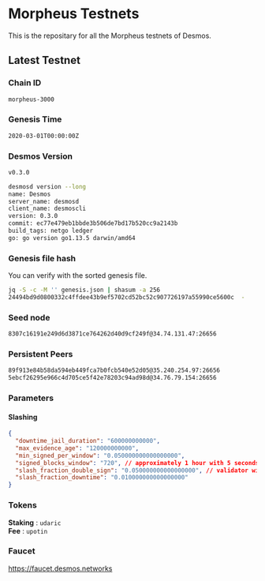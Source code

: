 # Morpheus Testnets

This is the repositary for all the Morpheus testnets of Desmos.

## Latest Testnet

### Chain ID

```sh
morpheus-3000
```

### Genesis Time

```sh
2020-03-01T00:00:00Z
```

### Desmos Version

```sh
v0.3.0
```

```sh
desmosd version --long
name: Desmos
server_name: desmosd
client_name: desmoscli
version: 0.3.0
commit: ec77e479eb1bbde3b506de7bd17b520cc9a2143b
build_tags: netgo ledger
go: go version go1.13.5 darwin/amd64
```

### Genesis file hash

You can verify with the sorted genesis file.

```sh
jq -S -c -M '' genesis.json | shasum -a 256
24494bd9d0800332c4ffdee43b9ef5702cd52bc52c907726197a55990ce5600c  -
```

### Seed node

```sh
8307c16191e249d6d3871ce764262d40d9cf249f@34.74.131.47:26656
```

### Persistent Peers

```sh
89f913e84b58da594eb449fca7b0fcb540e52d05@35.240.254.97:26656
5ebcf26295e966c4d705ce5f42e78203c94ad98d@34.76.79.154:26656
```

### Parameters

#### Slashing

```json
{
  "downtime_jail_duration": "600000000000",
  "max_evidence_age": "120000000000",
  "min_signed_per_window": "0.050000000000000000",
  "signed_blocks_window": "720", // approximately 1 hour with 5 seconds block
  "slash_fraction_double_sign": "0.050000000000000000", // validator will be jailed for downtime if missing 684 blocks in 1 hour
  "slash_fraction_downtime": "0.010000000000000000"
}
```

### Tokens

__Staking__ : `udaric` \
__Fee__ : `upotin`

### Faucet

https://faucet.desmos.networks
